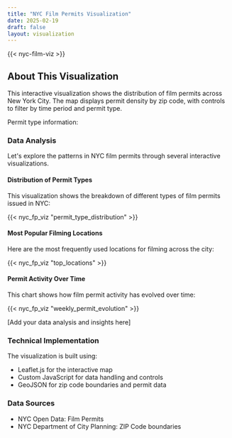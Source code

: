 ```yaml
---
title: "NYC Film Permits Visualization"
date: 2025-02-19
draft: false
layout: visualization
---
```


{{< nyc-film-viz >}}

## About This Visualization

This interactive visualization shows the distribution of film permits across New York City. The map displays permit density by zip code, with controls to filter by time period and permit type. 

Permit type information:



### Data Analysis

Let's explore the patterns in NYC film permits through several interactive visualizations.

#### Distribution of Permit Types
This visualization shows the breakdown of different types of film permits issued in NYC:

{{< nyc_fp_viz "permit_type_distribution" >}}

#### Most Popular Filming Locations
Here are the most frequently used locations for filming across the city:

{{< nyc_fp_viz "top_locations" >}}

#### Permit Activity Over Time
This chart shows how film permit activity has evolved over time:

{{< nyc_fp_viz "weekly_permit_evolution" >}}

[Add your data analysis and insights here]

### Technical Implementation

The visualization is built using:

- Leaflet.js for the interactive map
- Custom JavaScript for data handling and controls
- GeoJSON for zip code boundaries and permit data

### Data Sources

- NYC Open Data: Film Permits
- NYC Department of City Planning: ZIP Code boundaries
